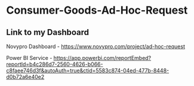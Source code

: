 # Consumer-Goods-Ad-Hoc-Request

## Link to my Dashboard
Novypro Dashboard - https://www.novypro.com/project/ad-hoc-request


Power BI Service  - https://app.powerbi.com/reportEmbed?reportId=b4c286d7-2560-4626-b066-c8faee746d3f&autoAuth=true&ctid=5583c874-04ed-477b-8448-d0b72a6e40e2
